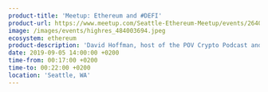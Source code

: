 ```yaml
---
product-title: 'Meetup: Ethereum and #DEFI'
product-url: https://www.meetup.com/Seattle-Ethereum-Meetup/events/264007447/
image: /images/events/highres_484003694.jpeg
ecosystem: ethereum
product-description: 'David Hoffman, host of the POV Crypto Podcast and COO of RealT, has prepared a presentation that talks about Ethereum as an alternative financial platform. The talk will be a summary of the cryptocurrency industry up to today, while also talking about trends and projections for what crypto is becoming.'  
date: 2019-09-05 14:00:00 +0200
time-from: 00:17:00 +0200
time-to: 00:22:00 +0200
location: 'Seattle, WA'
---
```

